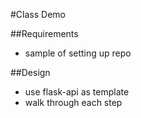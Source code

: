 #Class Demo

##Requirements
- sample of setting up repo 

##Design 
- use flask-api as template 
- walk through each step 
